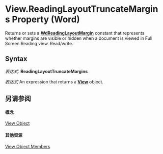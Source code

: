 
# View.ReadingLayoutTruncateMargins Property (Word)

Returns or sets a  **[WdReadingLayoutMargin](a5f84288-644e-d256-22f7-8529ef90c71d.md)** constant that represents whether margins are visible or hidden when a document is viewed in Full Screen Reading view. Read/write.


## Syntax

 _表达式_. **ReadingLayoutTruncateMargins**

 _表达式_ An expression that returns a **[View](8bf5b26b-14c0-1985-65b2-3e034360baeb.md)** object.


## 另请参阅


#### 概念


[View Object](8bf5b26b-14c0-1985-65b2-3e034360baeb.md)
#### 其他资源


[View Object Members](http://msdn.microsoft.com/library/b7d2bd4e-c96d-3b8f-98a0-57c145f9aa42%28Office.15%29.aspx)